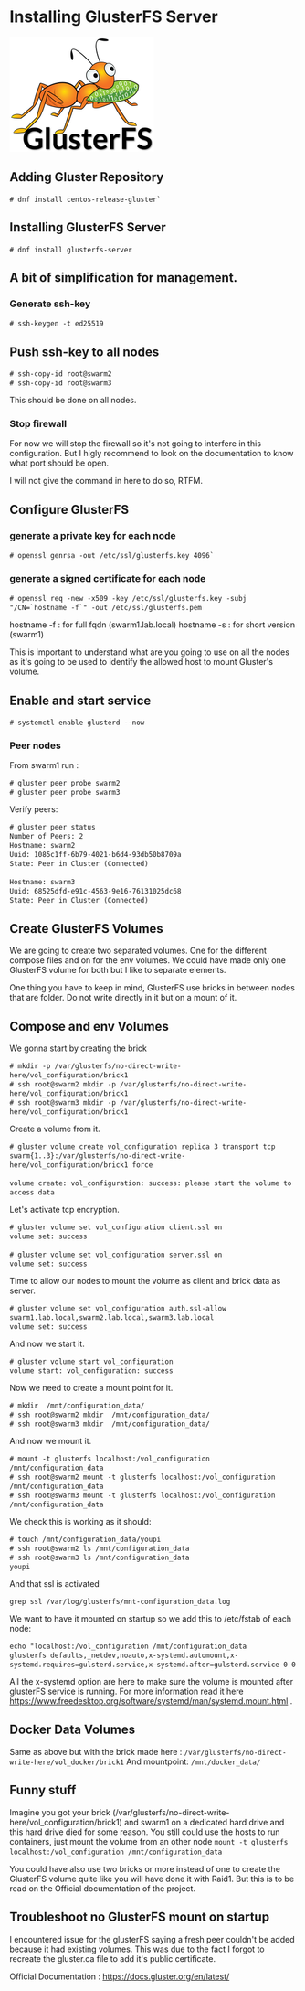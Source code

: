 
# Installing GlusterFS Server
![GlusterFS](../../images/Gluster.png)
## Adding Gluster Repository
```
# dnf install centos-release-gluster`
```

## Installing GlusterFS Server
```
# dnf install glusterfs-server
```

## A bit of simplification for management.

### Generate ssh-key
```
# ssh-keygen -t ed25519
```

## Push ssh-key to all nodes
```
# ssh-copy-id root@swarm2
# ssh-copy-id root@swarm3
```
This should be done on all nodes.

### Stop firewall

For now we will stop the firewall so it's not going to interfere in this configuration. But I higly recommend to look on the documentation to know what port should be open.

I will not give the command in here to do so, RTFM.

## Configure GlusterFS

### generate a private key for each node
```
# openssl genrsa -out /etc/ssl/glusterfs.key 4096`
```

### generate a signed certificate for each node
```
# openssl req -new -x509 -key /etc/ssl/glusterfs.key -subj "/CN=`hostname -f`" -out /etc/ssl/glusterfs.pem
```

hostname -f : for full fqdn (swarm1.lab.local)
hostname -s : for short version (swarm1)

This is important to understand what are you going to use on all the nodes as it's going to be used  to identify the allowed host to mount Gluster's volume.


## Enable and start service

```
# systemctl enable glusterd --now
```
### Peer nodes

From swarm1 run :

```
# gluster peer probe swarm2
# gluster peer probe swarm3
```

Verify peers:

```
# gluster peer status
Number of Peers: 2
Hostname: swarm2
Uuid: 1085c1ff-6b79-4021-b6d4-93db50b8709a
State: Peer in Cluster (Connected)

Hostname: swarm3
Uuid: 68525dfd-e91c-4563-9e16-76131025dc68
State: Peer in Cluster (Connected)

```
## Create GlusterFS Volumes

We are going to create two separated volumes.
One for the different compose files and on for the env volumes.
We could have made only one GlusterFS volume for both but I like to separate elements.

One thing you have to keep in mind, GlusterFS use bricks in between nodes that are folder. Do not write directly in it but on a mount of it.

## Compose and env Volumes

We gonna start by creating the brick
```
# mkdir -p /var/glusterfs/no-direct-write-here/vol_configuration/brick1
# ssh root@swarm2 mkdir -p /var/glusterfs/no-direct-write-here/vol_configuration/brick1
# ssh root@swarm3 mkdir -p /var/glusterfs/no-direct-write-here/vol_configuration/brick1
```
Create a volume from it.

```
# gluster volume create vol_configuration replica 3 transport tcp swarm{1..3}:/var/glusterfs/no-direct-write-here/vol_configuration/brick1 force

volume create: vol_configuration: success: please start the volume to access data
```
Let's activate tcp encryption.
```
# gluster volume set vol_configuration client.ssl on
volume set: success

# gluster volume set vol_configuration server.ssl on
volume set: success
```
Time to allow our nodes to mount the volume as client and brick data as server.
```
# gluster volume set vol_configuration auth.ssl-allow swarm1.lab.local,swarm2.lab.local,swarm3.lab.local
volume set: success
```
And now we start it.
```
# gluster volume start vol_configuration
volume start: vol_configuration: success
```
Now we need to create a mount point for it.
```
# mkdir  /mnt/configuration_data/
# ssh root@swarm2 mkdir  /mnt/configuration_data/
# ssh root@swarm3 mkdir  /mnt/configuration_data/
```
And now we mount it.
```
# mount -t glusterfs localhost:/vol_configuration /mnt/configuration_data
# ssh root@swarm2 mount -t glusterfs localhost:/vol_configuration /mnt/configuration_data
# ssh root@swarm3 mount -t glusterfs localhost:/vol_configuration /mnt/configuration_data
```
We check this is working as it should:
```
# touch /mnt/configuration_data/youpi
# ssh root@swarm2 ls /mnt/configuration_data
# ssh root@swarm3 ls /mnt/configuration_data
youpi
```

And that ssl is activated
```
grep ssl /var/log/glusterfs/mnt-configuration_data.log
```
We want to have it mounted on startup so we add this to /etc/fstab of each node:
```
echo "localhost:/vol_configuration /mnt/configuration_data                glusterfs defaults,_netdev,noauto,x-systemd.automount,x-systemd.requires=gulsterd.service,x-systemd.after=gulsterd.service 0 0
```
All the x-systemd option are here to make sure the volume is mounted after glusterFS service is running. For more information read it here https://www.freedesktop.org/software/systemd/man/systemd.mount.html .

## Docker Data Volumes

Same as above but with the brick made here : ```/var/glusterfs/no-direct-write-here/vol_docker/brick1```
And mountpoint: ```/mnt/docker_data/```

## Funny stuff

Imagine you got your brick (/var/glusterfs/no-direct-write-here/vol_configuration/brick1) and swarm1 on a dedicated hard drive and this hard drive died for some reason.
You still could use the hosts to run containers, just mount the volume from an other node  ```mount -t glusterfs localhost:/vol_configuration /mnt/configuration_data```

You could have also use two bricks or more instead of one to create the GlusterFS volume quite like you will have done it with Raid1. But this is to be read on the Official documentation of the project.


## Troubleshoot no GlusterFS mount on startup

I encountered issue for the glusterFS saying a fresh peer couldn't be added because it had existing volumes. This was due to the fact I forgot to recreate the gluster.ca file to add it's public certificate.


Official Documentation : https://docs.gluster.org/en/latest/
